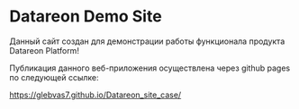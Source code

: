 # Datareon Demo Site

Данный сайт создан для демонстрации работы функционала продукта Datareon Platform!

Публикация данного веб-приложения осуществлена через github pages по следующей ссылке:

https://glebvas7.github.io/Datareon_site_case/